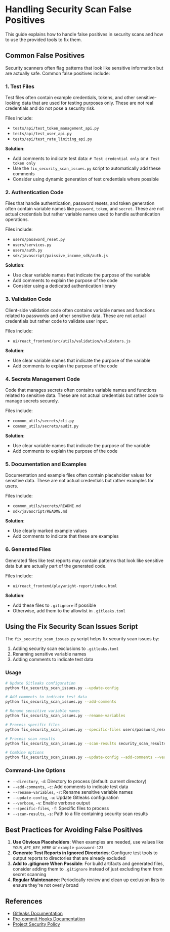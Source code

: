 # Handling Security Scan False Positives

This guide explains how to handle false positives in security scans and how to use the provided tools to fix them.

## Common False Positives

Security scanners often flag patterns that look like sensitive information but are actually safe. Common false positives include:

### 1. Test Files

Test files often contain example credentials, tokens, and other sensitive-looking data that are used for testing purposes only. These are not real credentials and do not pose a security risk.

Files include:
- `tests/api/test_token_management_api.py`
- `tests/api/test_user_api.py`
- `tests/api/test_rate_limiting_api.py`

**Solution**: 
- Add comments to indicate test data: `# Test credential only` or `# Test token only`
- Use the `fix_security_scan_issues.py` script to automatically add these comments
- Consider using dynamic generation of test credentials where possible

### 2. Authentication Code

Files that handle authentication, password resets, and token generation often contain variable names like `password`, `token`, and `secret`. These are not actual credentials but rather variable names used to handle authentication operations.

Files include:
- `users/password_reset.py`
- `users/services.py`
- `users/auth.py`
- `sdk/javascript/paissive_income_sdk/auth.js`

**Solution**: 
- Use clear variable names that indicate the purpose of the variable
- Add comments to explain the purpose of the code
- Consider using a dedicated authentication library

### 3. Validation Code

Client-side validation code often contains variable names and functions related to passwords and other sensitive data. These are not actual credentials but rather code to validate user input.

Files include:
- `ui/react_frontend/src/utils/validation/validators.js`

**Solution**: 
- Use clear variable names that indicate the purpose of the variable
- Add comments to explain the purpose of the code

### 4. Secrets Management Code

Code that manages secrets often contains variable names and functions related to sensitive data. These are not actual credentials but rather code to manage secrets securely.

Files include:
- `common_utils/secrets/cli.py`
- `common_utils/secrets/audit.py`

**Solution**: 
- Use clear variable names that indicate the purpose of the variable
- Add comments to explain the purpose of the code

### 5. Documentation and Examples

Documentation and example files often contain placeholder values for sensitive data. These are not actual credentials but rather examples for users.

Files include:
- `common_utils/secrets/README.md`
- `sdk/javascript/README.md`

**Solution**: 
- Use clearly marked example values
- Add comments to indicate that these are examples

### 6. Generated Files

Generated files like test reports may contain patterns that look like sensitive data but are actually part of the generated code.

Files include:
- `ui/react_frontend/playwright-report/index.html`

**Solution**: 
- Add these files to `.gitignore` if possible
- Otherwise, add them to the allowlist in `.gitleaks.toml`

## Using the Fix Security Scan Issues Script

The `fix_security_scan_issues.py` script helps fix security scan issues by:

1. Adding security scan exclusions to `.gitleaks.toml`
2. Renaming sensitive variable names
3. Adding comments to indicate test data

### Usage

```bash
# Update Gitleaks configuration
python fix_security_scan_issues.py --update-config

# Add comments to indicate test data
python fix_security_scan_issues.py --add-comments

# Rename sensitive variable names
python fix_security_scan_issues.py --rename-variables

# Process specific files
python fix_security_scan_issues.py --specific-files users/password_reset.py users/services.py

# Process scan results
python fix_security_scan_issues.py --scan-results security_scan_results.txt

# Combine options
python fix_security_scan_issues.py --update-config --add-comments --verbose
```

### Command-Line Options

- `--directory`, `-d`: Directory to process (default: current directory)
- `--add-comments`, `-c`: Add comments to indicate test data
- `--rename-variables`, `-r`: Rename sensitive variable names
- `--update-config`, `-u`: Update Gitleaks configuration
- `--verbose`, `-v`: Enable verbose output
- `--specific-files`, `-f`: Specific files to process
- `--scan-results`, `-s`: Path to a file containing security scan results

## Best Practices for Avoiding False Positives

1. **Use Obvious Placeholders**: When examples are needed, use values like `YOUR_API_KEY_HERE` or `example-password-123`
2. **Generate Test Reports in Ignored Directories**: Configure test tools to output reports to directories that are already excluded
3. **Add to .gitignore When Possible**: For build artifacts and generated files, consider adding them to `.gitignore` instead of just excluding them from secret scanning
4. **Regular Maintenance**: Periodically review and clean up exclusion lists to ensure they're not overly broad

## References

- [Gitleaks Documentation](https://github.com/gitleaks/gitleaks)
- [Pre-commit Hooks Documentation](https://pre-commit.com/)
- [Project Security Policy](./secrets_management.md)
